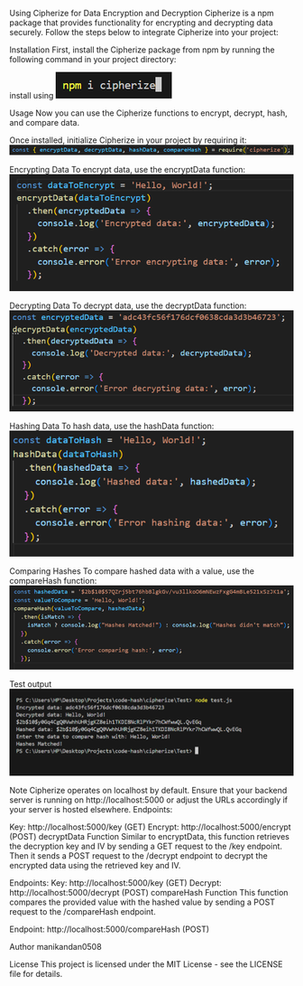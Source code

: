 Using Cipherize for Data Encryption and Decryption
Cipherize is a npm package that provides functionality for encrypting and decrypting data securely. Follow the steps below to integrate Cipherize into your project:

Installation
First, install the Cipherize package from npm by running the following command in your project directory:

install using
![alt text](./results/image-6.png)

Usage
Now you can use the Cipherize functions to encrypt, decrypt, hash, and compare data.

Once installed, initialize Cipherize in your project by requiring it:
![alt text](./results/image-1.png)

Encrypting Data
To encrypt data, use the encryptData function:
![alt text](./results/image-2.png)

Decrypting Data
To decrypt data, use the decryptData function:
![alt text](./results/image-3.png)

Hashing Data
To hash data, use the hashData function:
![alt text](./results/image-4.png)

Comparing Hashes
To compare hashed data with a value, use the compareHash function:
![alt text](./results/image-5.png)

Test output
![alt text](./results/image.png)

Note
Cipherize operates on localhost by default. Ensure that your backend server is running on http://localhost:5000 or adjust the URLs accordingly if your server is hosted elsewhere.
Endpoints:

Key: http://localhost:5000/key (GET)
Encrypt: http://localhost:5000/encrypt (POST)
decryptData Function
Similar to encryptData, this function retrieves the decryption key and IV by sending a GET request to the /key endpoint. Then it sends a POST request to the /decrypt endpoint to decrypt the encrypted data using the retrieved key and IV.

Endpoints:
Key: http://localhost:5000/key (GET)
Decrypt: http://localhost:5000/decrypt (POST)
compareHash Function
This function compares the provided value with the hashed value by sending a POST request to the /compareHash endpoint.

Endpoint: http://localhost:5000/compareHash (POST)


Author
manikandan0508

License
This project is licensed under the MIT License - see the LICENSE file for details.

